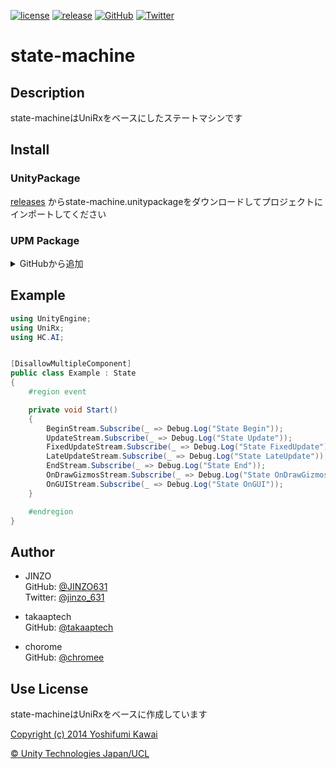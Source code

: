 [![license](https://img.shields.io/github/license/tomori-hikage/state-machine.svg?style=flat-square)](https://github.com/tomori-hikage/state-machine/blob/master/LICENSE)
[![release](https://img.shields.io/github/release/tomori-hikage/state-machine.svg?style=flat-square)](https://github.com/tomori-hikage/state-machine/releases)
[![GitHub](https://img.shields.io/github/followers/tomori-hikage.svg?label=@tomori-hikage&style=social)](https://github.com/tomori-hikage)
[![Twitter](https://img.shields.io/twitter/follow/tomori_hikage.svg?label=@tomori_hikage&style=social)](https://twitter.com/tomori_hikage)

# state-machine

## Description

state-machineはUniRxをベースにしたステートマシンです

## Install

### UnityPackage

[releases](https://github.com/tomoriaki/state-machine/releases) からstate-machine.unitypackageをダウンロードしてプロジェクトにインポートしてください

### UPM Package

<details>
<summary>GitHubから追加</summary>

Unity2019.4以上はGitHubから直接追加できます。この方法はPackage Managerから更新を受け取れないので手動で更新します。

- Package Managerを開きます
- <kbd>+</kbd>をクリックします
- <kbd>Add from Git URL</kbd>を選択します
- `https://github.com/neuecc/UniRx.git?path=Assets/Plugins/UniRx/Scripts` を貼り付けます
- <kbd>Add</kbd>をクリックします
- `https://github.com/tomori-hikage/state-machine.git?path=state-machine/Assets/StateMachine` を貼り付けます
- <kbd>Add</kbd>をクリックします
</details>

## Example

```csharp
using UnityEngine;
using UniRx;
using HC.AI;


[DisallowMultipleComponent]
public class Example : State
{
    #region event

    private void Start()
    {
        BeginStream.Subscribe(_ => Debug.Log("State Begin"));
        UpdateStream.Subscribe(_ => Debug.Log("State Update"));
        FixedUpdateStream.Subscribe(_ => Debug.Log("State FixedUpdate"));
        LateUpdateStream.Subscribe(_ => Debug.Log("State LateUpdate"));
        EndStream.Subscribe(_ => Debug.Log("State End"));
        OnDrawGizmosStream.Subscribe(_ => Debug.Log("State OnDrawGizmos"));
        OnGUIStream.Subscribe(_ => Debug.Log("State OnGUI"));
    }

    #endregion
}
```

## Author

- JINZO  
GitHub: [@JINZO631](https://github.com/JINZO631)  
Twitter: [@jinzo_631](https://twitter.com/jinzo_631)

- takaaptech  
GitHub: [@takaaptech](https://github.com/takaaptech)

- chorome  
GitHub: [@chromee](https://github.com/chromee)  

## Use License

state-machineはUniRxをベースに作成しています

[Copyright (c) 2014 Yoshifumi Kawai](https://github.com/neuecc/UniRx/blob/master/LICENSE)


[© Unity Technologies Japan/UCL](http://unity-chan.com/contents/license_jp/)
